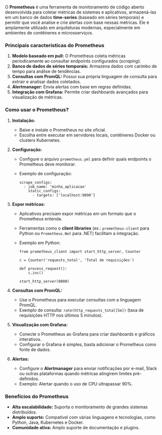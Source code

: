 O **Prometheus** é uma ferramenta de monitoramento de código aberto desenvolvida para coletar métricas de sistemas e aplicativos, armazená-las em um banco de dados **time-series** (baseado em séries temporais) e permitir que você analise e crie alertas com base nessas métricas. Ele é amplamente utilizado em arquiteturas modernas, especialmente em ambientes de contêineres e microsserviços.

### **Principais características do Prometheus**

1. **Modelo baseado em pull:** O Prometheus coleta métricas periodicamente ao consultar endpoints configurados (_scraping_).
2. **Banco de dados de séries temporais:** Armazena dados com carimbo de tempo para análise de tendências.
3. **Consultas com PromQL:** Possui sua própria linguagem de consulta para extrair e analisar dados coletados.
4. **Alertmanager:** Envia alertas com base em regras definidas.
5. **Integração com Grafana:** Permite criar dashboards avançados para visualização de métricas.

### **Como usar o Prometheus?**

1. **Instalação:**
    - Baixe e instale o Prometheus no site oficial.
    - Escolha entre executar em servidores locais, contêineres Docker ou clusters Kubernetes.
2. **Configuração:**
    - Configure o arquivo `prometheus.yml` para definir quais endpoints o Prometheus deve monitorar.
    - Exemplo de configuração:

        ```
        scrape_configs:
          - job_name: 'minha_aplicacao'
            static_configs:
              - targets: ['localhost:9090']
        ```

3. **Expor métricas:**
    - Aplicativos precisam expor métricas em um formato que o Prometheus entenda.
    - Ferramentas como o **client libraries** (ex.: `prometheus-client` para Python ou `Prometheus.Net` para .NET) facilitam a integração.
    - Exemplo em Python:

        ```
        from prometheus_client import start_http_server, Counter
        
        c = Counter('requests_total', 'Total de requisições')
        
        def process_request():
            c.inc()
        
        start_http_server(8000)
        ```

4. **Consultas com PromQL:**
    - Use o Prometheus para executar consultas com a linguagem PromQL.
    - Exemplo de consulta: `rate(http_requests_total[5m])` (taxa de requisições HTTP nos últimos 5 minutos).
5. **Visualização com Grafana:**
    - Conecte o Prometheus ao Grafana para criar dashboards e gráficos interativos.
    - Configurar o Grafana é simples, basta adicionar o Prometheus como fonte de dados.
6. **Alertas:**
    - Configure o **Alertmanager** para enviar notificações por e-mail, Slack ou outras plataformas quando métricas atingirem limites pré-definidos.
    - Exemplo: Alertar quando o uso de CPU ultrapassar 90%.

### **Benefícios do Prometheus**

- **Alta escalabilidade:** Suporta o monitoramento de grandes sistemas distribuídos.
- **Amplo suporte:** Compatível com várias linguagens e tecnologias, como Python, Java, Kubernetes e Docker.
- **Comunidade ativa:** Amplo suporte de documentação e plugins.



